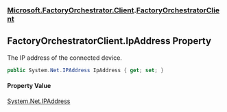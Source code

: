 ### [Microsoft.FactoryOrchestrator.Client](Microsoft_FactoryOrchestrator_Client.md 'Microsoft.FactoryOrchestrator.Client').[FactoryOrchestratorClient](Microsoft_FactoryOrchestrator_Client_FactoryOrchestratorClient.md 'Microsoft.FactoryOrchestrator.Client.FactoryOrchestratorClient')
## FactoryOrchestratorClient.IpAddress Property
The IP address of the connected device.  
```csharp
public System.Net.IPAddress IpAddress { get; set; }
```
#### Property Value
[System.Net.IPAddress](https://docs.microsoft.com/en-us/dotnet/api/System.Net.IPAddress 'System.Net.IPAddress')
